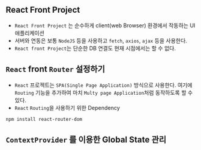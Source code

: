 ## React Front Project

- `React Front Project` 는 순수하게 client(web Browser) 환경에서 작동하는 UI 애플리케이션
- 서버와 연동은 보통 `NodeJS` 등을 사용하고 `fetch`, `axios`, `ajax` 등을 사용한다.
- `React front Project`는 단순한 DB 연결도 현재 시점에서는 할 수 없다.

## `React` front `Router` 설정하기

- `React` 프로젝트는 `SPA(Single Page Application)` 방식으로 사용한다. 여기에 `Routing` 기능을 추가하여 마치 `Multy page Application`처럼 동작하도록 할 수 있다.
- `React` `Routing`을 사용하기 위한 Dependency

```bash
npm install react-router-dom
```

## `ContextProvider` 를 이용한 Global State 관리
